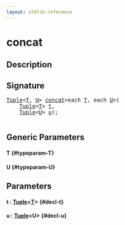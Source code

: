```yaml
---
layout: stdlib-reference
---
```


# concat

## Description





## Signature 

<pre>
<a href="/stdlib-reference/types/Tuple/index" class="code_type">Tuple</a>&lt;<a href="/stdlib-reference/global-decls/concat#typeparam-T" class="code_type">T</a>, <a href="/stdlib-reference/global-decls/concat#typeparam-U" class="code_type">U</a>&gt; <a href="/stdlib-reference/global-decls/concat">concat</a>&lt;<span class="code_keyword">each</span> <a href="/stdlib-reference/global-decls/concat#typeparam-T" class="code_type">T</a>, <span class="code_keyword">each</span> <a href="/stdlib-reference/global-decls/concat#typeparam-U" class="code_type">U</a>&gt;(
    <a href="/stdlib-reference/types/Tuple/index" class="code_type">Tuple</a>&lt;<a href="/stdlib-reference/global-decls/concat#typeparam-T" class="code_type">T</a>&gt; <a href="/stdlib-reference/global-decls/concat#decl-t" class="code_param">t</a>,
    <a href="/stdlib-reference/types/Tuple/index" class="code_type">Tuple</a>&lt;<a href="/stdlib-reference/global-decls/concat#typeparam-U" class="code_type">U</a>&gt; <a href="/stdlib-reference/global-decls/concat#decl-u" class="code_param">u</a>);

</pre>

## Generic Parameters

#### T {#typeparam-T}
#### U {#typeparam-U}

## Parameters

#### t  : [Tuple](/stdlib-reference/types/Tuple/index)\<[T](/stdlib-reference/types/Tuple/index#typeparam-T)\> {#decl-t}
#### u  : [Tuple](/stdlib-reference/types/Tuple/index)\<U\> {#decl-u}

